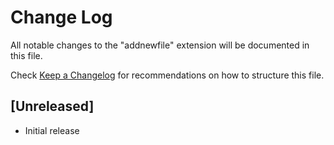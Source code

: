 # Change Log

All notable changes to the "addnewfile" extension will be documented in this file.

Check [Keep a Changelog](http://keepachangelog.com/) for recommendations on how to structure this file.

## [Unreleased]

- Initial release